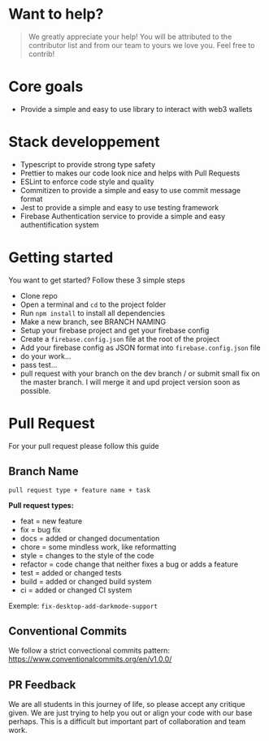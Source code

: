 # Want to help?

> We greatly appreciate your help! You will be attributed to the contributor list and from our team to yours we love you. Feel free to contrib!

# Core goals

- Provide a simple and easy to use library to interact with web3 wallets

# Stack developpement

- Typescript to provide strong type safety
- Prettier to makes our code look nice and helps with Pull Requests
- ESLint to enforce code style and quality
- Commitizen to provide a simple and easy to use commit message format
- Jest to provide a simple and easy to use testing framework
- Firebase Authentication service to provide a simple and easy authentification system

# Getting started

You want to get started? Follow these 3 simple steps

- Clone repo
- Open a terminal and `cd` to the project folder
- Run `npm install` to install all dependencies
- Make a new branch, see BRANCH NAMING
- Setup your firebase project and get your firebase config
- Create a `firebase.config.json` file at the root of the project
- Add your firebase config as JSON format into `firebase.config.json` file
- do your work...
- pass test...
- pull request with your branch on the dev branch / or submit small fix on the master branch. I will merge it and upd project version soon as possible.

# Pull Request

For your pull request please follow this guide

## Branch Name

`pull request type + feature name + task`

**Pull request types:**

- feat = new feature
- fix = bug fix
- docs = added or changed documentation
- chore = some mindless work, like reformatting
- style = changes to the style of the code
- refactor = code change that neither fixes a bug or adds a feature
- test = added or changed tests
- build = added or changed build system
- ci = added or changed CI system

Exemple: `fix-desktop-add-darkmode-support`

## Conventional Commits

We follow a strict convectional commits pattern:
https://www.conventionalcommits.org/en/v1.0.0/

## PR Feedback

We are all students in this journey of life, so please accept any critique given. We are just trying to help you out or align your code with our base perhaps. This is a difficult but important part of collaboration and team work.
